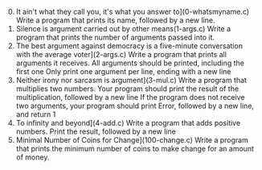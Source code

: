 0. It ain't what they call you, it's what you answer to](0-whatsmyname.c)
Write a program that prints its name, followed by a new line.
1. Silence is argument carried out by other means(1-args.c)
Write a program that prints the number of arguments passed into it.
2. The best argument against democracy is a five-minute conversation with the average voter](2-args.c)
Write a program that prints all arguments it receives.
All arguments should be printed, including the first one
Only print one argument per line, ending with a new line
3. Neither irony nor sarcasm is argument](3-mul.c)
Write a program that multiplies two numbers.
Your program should print the result of the multiplication, followed by a new line
If the program does not receive two arguments, your program should print Error, followed by a new line, and return 1
4. To infinity and beyond](4-add.c)
Write a program that adds positive numbers.
Print the result, followed by a new line
5. Minimal Number of Coins for Change](100-change.c)
Write a program that prints the minimum number of coins to make change for an amount of money.
